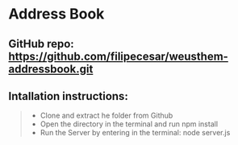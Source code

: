 # Address Book

## GitHub repo: https://github.com/filipecesar/weusthem-addressbook.git

## Intallation instructions:
> - Clone and extract he folder from Github
> - Open the directory in the terminal and run npm install
> - Run the Server by entering in the terminal: node server.js